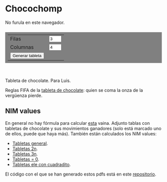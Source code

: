 
# Chocochomp

<style>
    #tablet {
        display: block;
        margin: auto;
    }

    #turn {
        text-align: center;
    }

    table {
        margin: 1em auto 3em auto;
        padding: 0.5em;
        background-color: gray;
    }
</style>


<!-- Board -->
<canvas id="tablet">
    No furula en este navegador.
</canvas>

<h3 id="turn"></h3>

<table style="">
    <tr>
        <td> <label>Filas</label> </td>
        <td> <input style="width: 3em" id="n_rows" type="number" min="1" max="10" value=3><br> </td>
    </tr>
    <tr>
        <td> <label>Columnas</label> </td>
        <td> <input style="width: 3em" id="n_cols" type="number" min="1" max="10" value=4> </td>
    </tr>
    <tr>
        <td> <button type="button" onclick="generateTablet(); drawTablet();">Generar tableta</button><br> </td>
    </tr>
</table>
Tableta de <a id="chocolate" onclick="changeColor()">chocolate</a>. Para Luis.

Reglas FIFA de la
<a href="https://es.wikipedia.org/wiki/Chomp">tableta de chocolate</a>:
quien se coma la onza de la vergüenza pierde.

## NIM values

En general no hay fórmula para calcular
<a href="https://es.wikipedia.org/wiki/Teorema_de_Sprague-Grundy">esta</a>
vaina. Adjunto tablas con tabletas de chocolate y sus movimientos ganadores (solo está marcado uno de ellos, puede que haya más). También están calculados los NIM values:

- <a href="some_chocolates.pdf">Tabletas general</a>.
- <a href="some_chocolates_2n.pdf">Tabletas 2n</a>.
- <a href="some_chocolates_3n.pdf">Tabletas 3n</a>.
- <a href="some_chocolates_milka.pdf">Tabletas = 0</a>.
- <a href="some_chocolates_l_with_square.pdf">Tabletas ele con cuadradito</a>.

El código con el que se han generado estos pdfs está en este [repositorio](https://github.com/adrianFD22/chocolate).

<script src="chocolate.js"></script>
